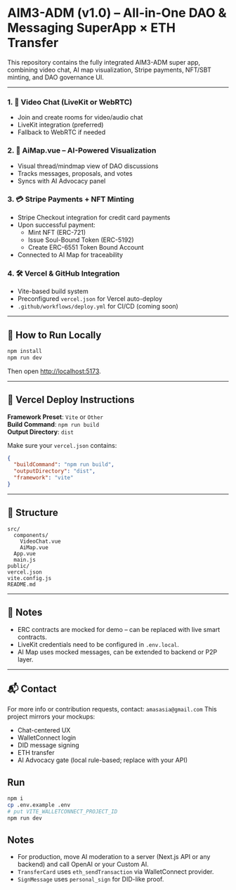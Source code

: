 

# AIM3-ADM (v1.0) – All-in-One DAO & Messaging SuperApp × ETH Transfer 

This repository contains the fully integrated AIM3-ADM super app, combining video chat, AI map visualization, Stripe payments, NFT/SBT minting, and DAO governance UI.

---

### 1. 🎥 Video Chat (LiveKit or WebRTC)
- Join and create rooms for video/audio chat
- LiveKit integration (preferred)
- Fallback to WebRTC if needed

### 2. 🧠 AiMap.vue – AI-Powered Visualization
- Visual thread/mindmap view of DAO discussions
- Tracks messages, proposals, and votes
- Syncs with AI Advocacy panel

### 3. 💳 Stripe Payments + NFT Minting
- Stripe Checkout integration for credit card payments
- Upon successful payment:
  - Mint NFT (ERC-721)
  - Issue Soul-Bound Token (ERC-5192)
  - Create ERC-6551 Token Bound Account
- Connected to AI Map for traceability

### 4. 🛠 Vercel & GitHub Integration
- Vite-based build system
- Preconfigured `vercel.json` for Vercel auto-deploy
- `.github/workflows/deploy.yml` for CI/CD (coming soon)

---

## 🧪 How to Run Locally

```bash
npm install
npm run dev
```

Then open [http://localhost:5173](http://localhost:5173).

---

## 🚀 Vercel Deploy Instructions

**Framework Preset**: `Vite` or `Other`  
**Build Command**: `npm run build`  
**Output Directory**: `dist`

Make sure your `vercel.json` contains:

```json
{
  "buildCommand": "npm run build",
  "outputDirectory": "dist",
  "framework": "vite"
}
```

---

## 📁 Structure

```
src/
  components/
    VideoChat.vue
    AiMap.vue
  App.vue
  main.js
public/
vercel.json
vite.config.js
README.md
```

---

## 📌 Notes

- ERC contracts are mocked for demo – can be replaced with live smart contracts.
- LiveKit credentials need to be configured in `.env.local`.
- AI Map uses mocked messages, can be extended to backend or P2P layer.

---

## 📬 Contact

For more info or contribution requests, contact: `amasasia@gmail.com`
This project mirrors your mockups:
- Chat-centered UX
- WalletConnect login
- DID message signing
- ETH transfer
- AI Advocacy gate (local rule-based; replace with your API)

## Run
```bash
npm i
cp .env.example .env
# put VITE_WALLETCONNECT_PROJECT_ID
npm run dev
```

## Notes
- For production, move AI moderation to a server (Next.js API or any backend) and call OpenAI or your Custom AI.
- `TransferCard` uses `eth_sendTransaction` via WalletConnect provider.
- `SignMessage` uses `personal_sign` for DID-like proof.
